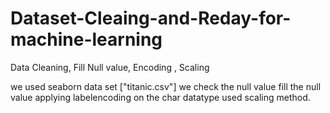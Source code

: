 # Dataset-Cleaing-and-Reday-for-machine-learning
Data Cleaning, Fill Null value, Encoding , Scaling

we used seaborn data set ["titanic.csv"]
we check the null value
fill the null value
applying labelencoding on the char datatype
used scaling method.
